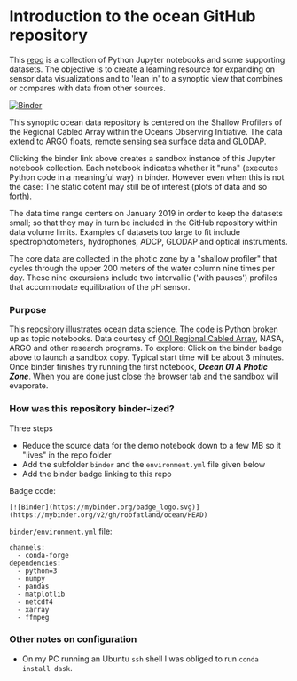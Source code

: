 # Introduction to the **ocean** GitHub repository

This [repo](https://github.com/robfatland/ocean) is a collection of Python Jupyter notebooks and some supporting datasets. 
The objective is to create a learning resource for expanding on sensor data visualizations
and to 'lean in' to a synoptic view that combines or compares with data from other sources.


[![Binder](https://mybinder.org/badge_logo.svg)](https://mybinder.org/v2/gh/robfatland/ocean/HEAD)


This synoptic ocean data repository is centered on the Shallow Profilers of the
Regional Cabled Array within the Oceans Observing Initiative. The data extend to 
ARGO floats, remote sensing sea surface data and GLODAP. 


Clicking the binder link above creates a sandbox instance of this Jupyter notebook collection. 
Each notebook indicates whether it "runs" (executes Python code in a meaningful way) in binder.
However even when this is not the case: The static cotent may still be of interest (plots of 
data and so forth). 


The data time range centers on January 2019 in order to keep the datasets small; so that they may
in turn be included in the GitHub repository within data volume limits. Examples of datasets too
large to fit include spectrophotometers, hydrophones, ADCP, GLODAP and optical instruments.


The core data are collected in the photic zone by a "shallow profiler" that cycles through the 
upper 200 meters of the water column nine times per day. These nine excursions include two 
intervallic ('with pauses') profiles that accommodate equilibration of the pH sensor. 


### Purpose

This repository illustrates ocean data science. The code is Python broken up as topic
notebooks. Data courtesy of 
[OOI Regional Cabled Array](https://interactiveoceans.washington.edu), NASA, ARGO and other research programs.
To explore: Click on the binder badge above to launch a sandbox copy.
Typical start time will be about 3 minutes. Once binder
finishes try running the first notebook, ***Ocean 01 A Photic Zone***.
When you are done just close the browser tab and the sandbox will evaporate.




### How was this repository binder-ized?

Three steps

- Reduce the source data for the demo notebook down to a few MB so it "lives" in the repo folder
- Add the subfolder `binder` and the `environment.yml` file given below
- Add the binder badge linking to this repo

Badge code: 

```
[![Binder](https://mybinder.org/badge_logo.svg)](https://mybinder.org/v2/gh/robfatland/ocean/HEAD)
```


`binder/environment.yml` file: 


```
channels:
  - conda-forge
dependencies:
  - python=3
  - numpy
  - pandas
  - matplotlib
  - netcdf4
  - xarray
  - ffmpeg
```


### Other notes on configuration

* On my PC running an Ubuntu `ssh` shell I was obliged to run `conda install dask`.

